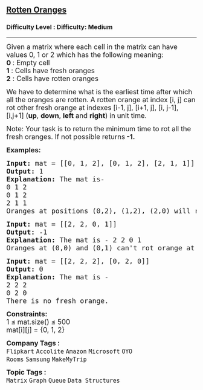 <h2><a href="https://www.geeksforgeeks.org/problems/rotten-oranges2536/1?page=1&difficulty=Medium&status=unsolved,attempted&sortBy=submissions">Rotten Oranges</a></h2><h3>Difficulty Level : Difficulty: Medium</h3><hr><div class="problems_problem_content__Xm_eO"><p><span style="font-size: 18px;">Given a matrix where each cell in the matrix can have values 0, 1 or 2 which has the following meaning:</span><br><span style="font-size: 18px;"><strong>0 </strong>: Empty cell </span><br><span style="font-size: 18px;"><strong>1</strong> : Cells have fresh oranges </span><br><span style="font-size: 18px;"><strong>2</strong> : Cells have rotten oranges </span></p>
<p><span style="font-size: 18px;">We have to determine what is the earliest time after which all the oranges are rotten. A rotten orange at index [i, j] can rot other fresh orange at indexes [i-1, j], [i+1, j], [i, j-1], [i,j+1] (<strong>up</strong>, <strong>down</strong>, <strong>left</strong> and <strong>right</strong>) in unit time. </span></p>
<p><span style="font-size: 18px;">Note</span><span style="font-size: 18px;">: Your task is to return the minimum time to rot all the fresh oranges. If not possible returns</span><strong><span style="font-size: 18px;"> -1.</span></strong></p>
<p><span style="font-size: 18px;"><strong>Examples:</strong></span></p>
<pre><span style="font-size: 18px;"><strong>Input: </strong>mat = [[0, 1, 2], [0, 1, 2], [2, 1, 1]]
<strong>Output: </strong>1
<strong>Explanation: </strong>The mat is-
0 1 2
0 1 2
2 1 1
Oranges at positions (0,2), (1,2), (2,0) will rot oranges at (0,1), (1,1), (2,2) and (2,1) in unit time.</span></pre>
<pre><span style="font-size: 18px;"><strong>Input: </strong>mat = [[2, 2, 0, 1]]
<strong>Output: </strong>-1
<strong>Explanation: </strong>The mat is - 2 2 0 1
Oranges at (0,0) and (0,1) can't rot orange at (0,3).</span>
</pre>
<pre><span style="font-size: 18px;"><strong>Input: </strong>mat = [[2, 2, 2], [0, 2, 0]]
<strong>Output: </strong>0
<strong>Explanation: </strong>The mat is - <br></span><span style="font-size: 18px;">2 2 2<br>0 2 0<br></span><span style="font-size: 18px;">There is no fresh orange.</span></pre>
<p><span style="font-size: 18px;"><strong>Constraints:</strong><br>1 ≤ mat.size() ≤ 500<br></span><span style="font-size: 18px;">mat[i][j] = {0, 1, 2}&nbsp;</span></p></div><p><span style=font-size:18px><strong>Company Tags : </strong><br><code>Flipkart</code>&nbsp;<code>Accolite</code>&nbsp;<code>Amazon</code>&nbsp;<code>Microsoft</code>&nbsp;<code>OYO Rooms</code>&nbsp;<code>Samsung</code>&nbsp;<code>MakeMyTrip</code>&nbsp;<br><p><span style=font-size:18px><strong>Topic Tags : </strong><br><code>Matrix</code>&nbsp;<code>Graph</code>&nbsp;<code>Queue</code>&nbsp;<code>Data Structures</code>&nbsp;